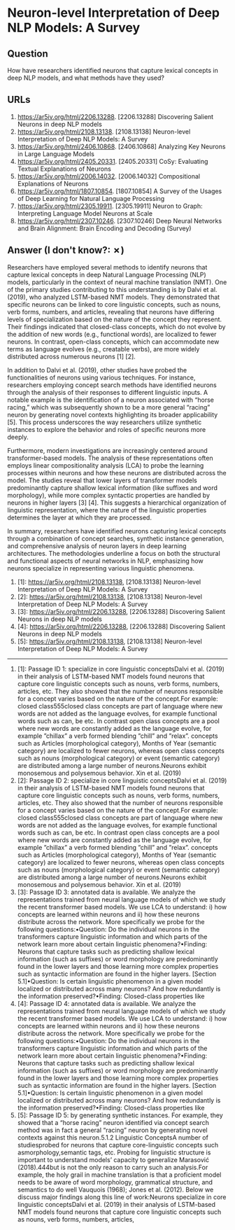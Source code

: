 # Neuron-level Interpretation of Deep NLP Models: A Survey

## Question

How have researchers identified neurons that capture lexical concepts in deep NLP models, and what methods have they used?

## URLs

1. https://ar5iv.org/html/2206.13288. [2206.13288] Discovering Salient Neurons in deep NLP models
2. https://ar5iv.org/html/2108.13138. [2108.13138] Neuron-level Interpretation of Deep NLP Models: A Survey
3. https://ar5iv.org/html/2406.10868. [2406.10868] Analyzing Key Neurons in Large Language Models
4. https://ar5iv.org/html/2405.20331. [2405.20331] CoSy: Evaluating Textual Explanations of Neurons
5. https://ar5iv.org/html/2006.14032. [2006.14032] Compositional Explanations of Neurons
6. https://ar5iv.org/html/1807.10854. [1807.10854] A Survey of the Usages of Deep Learning for Natural Language Processing
7. https://ar5iv.org/html/2305.19911. [2305.19911] Neuron to Graph: Interpreting Language Model Neurons at Scale
8. https://ar5iv.org/html/2307.10246. [2307.10246] Deep Neural Networks and Brain Alignment: Brain Encoding and Decoding (Survey)

## Answer (I don't know?: ✗)

Researchers have employed several methods to identify neurons that capture lexical concepts in deep Natural Language Processing (NLP) models, particularly in the context of neural machine translation (NMT). One of the primary studies contributing to this understanding is by Dalvi et al. (2019), who analyzed LSTM-based NMT models. They demonstrated that specific neurons can be linked to core linguistic concepts, such as nouns, verb forms, numbers, and articles, revealing that neurons have differing levels of specialization based on the nature of the concept they represent. Their findings indicated that closed-class concepts, which do not evolve by the addition of new words (e.g., functional words), are localized to fewer neurons. In contrast, open-class concepts, which can accommodate new terms as language evolves (e.g., creatable verbs), are more widely distributed across numerous neurons [1] [2].

In addition to Dalvi et al. (2019), other studies have probed the functionalities of neurons using various techniques. For instance, researchers employing concept search methods have identified neurons through the analysis of their responses to different linguistic inputs. A notable example is the identification of a neuron associated with “horse racing,” which was subsequently shown to be a more general “racing” neuron by generating novel contexts highlighting its broader applicability [5]. This process underscores the way researchers utilize synthetic instances to explore the behavior and roles of specific neurons more deeply.

Furthermore, modern investigations are increasingly centered around transformer-based models. The analysis of these representations often employs linear compositionality analysis (LCA) to probe the learning processes within neurons and how these neurons are distributed across the model. The studies reveal that lower layers of transformer models predominantly capture shallow lexical information (like suffixes and word morphology), while more complex syntactic properties are handled by neurons in higher layers [3] [4]. This suggests a hierarchical organization of linguistic representation, where the nature of the linguistic properties determines the layer at which they are processed.

In summary, researchers have identified neurons capturing lexical concepts through a combination of concept searches, synthetic instance generation, and comprehensive analysis of neuron layers in deep learning architectures. The methodologies underline a focus on both the structural and functional aspects of neural networks in NLP, emphasizing how neurons specialize in representing various linguistic phenomena.

1. [1]:  https://ar5iv.org/html/2108.13138, [2108.13138] Neuron-level Interpretation of Deep NLP Models: A Survey
2. [2]:  https://ar5iv.org/html/2108.13138, [2108.13138] Neuron-level Interpretation of Deep NLP Models: A Survey
3. [3]:  https://ar5iv.org/html/2206.13288, [2206.13288] Discovering Salient Neurons in deep NLP models
4. [4]:  https://ar5iv.org/html/2206.13288, [2206.13288] Discovering Salient Neurons in deep NLP models
5. [5]:  https://ar5iv.org/html/2108.13138, [2108.13138] Neuron-level Interpretation of Deep NLP Models: A Survey
---
1. [1]:  Passage ID 1: specialize in core linguistic conceptsDalvi et al. (2019) in their analysis of LSTM-based NMT models found neurons that capture core linguistic concepts such as nouns, verb forms, numbers, articles, etc. They also showed that the number of neurons responsible for a concept varies based on the nature of the concept.For example: closed class555closed class concepts are part of language where new words are not added as the language evolves, for example functional words such as can, be etc. In contrast open class concepts are a pool where new words are constantly added as the language evolve, for example ”chillax” a verb formed blending ”chill” and ”relax”. concepts such as Articles (morphological category), Months of Year (semantic category) are localized to fewer neurons, whereas open class concepts such as nouns (morphological category) or event (semantic category) are distributed among a large number of neurons.Neurons exhibit monosemous and polysemous behavior. Xin et al. (2019)
2. [2]:  Passage ID 2: specialize in core linguistic conceptsDalvi et al. (2019) in their analysis of LSTM-based NMT models found neurons that capture core linguistic concepts such as nouns, verb forms, numbers, articles, etc. They also showed that the number of neurons responsible for a concept varies based on the nature of the concept.For example: closed class555closed class concepts are part of language where new words are not added as the language evolves, for example functional words such as can, be etc. In contrast open class concepts are a pool where new words are constantly added as the language evolve, for example ”chillax” a verb formed blending ”chill” and ”relax”. concepts such as Articles (morphological category), Months of Year (semantic category) are localized to fewer neurons, whereas open class concepts such as nouns (morphological category) or event (semantic category) are distributed among a large number of neurons.Neurons exhibit monosemous and polysemous behavior. Xin et al. (2019)
3. [3]:  Passage ID 3: annotated data is available. We analyze the representations trained from neural language models of which we study the recent transformer based models. We use LCA to understand: i) how concepts are learned within neurons and ii) how these neurons distribute across the network. More specifically we probe for the following questions:•Question: Do the individual neurons in the transformers capture linguistic information and which parts of the network learn more about certain linguistic phenomena?•Finding: Neurons that capture tasks such as predicting shallow lexical information (such as suffixes) or word morphology are predominantly found in the lower layers and those learning more complex properties such as syntactic information are found in the higher layers. [Section 5.1]•Question: Is certain linguistic phenomenon in a given model localized or distributed across many neurons? And how redundantly is the information preserved?•Finding: Closed-class properties like
4. [4]:  Passage ID 4: annotated data is available. We analyze the representations trained from neural language models of which we study the recent transformer based models. We use LCA to understand: i) how concepts are learned within neurons and ii) how these neurons distribute across the network. More specifically we probe for the following questions:•Question: Do the individual neurons in the transformers capture linguistic information and which parts of the network learn more about certain linguistic phenomena?•Finding: Neurons that capture tasks such as predicting shallow lexical information (such as suffixes) or word morphology are predominantly found in the lower layers and those learning more complex properties such as syntactic information are found in the higher layers. [Section 5.1]•Question: Is certain linguistic phenomenon in a given model localized or distributed across many neurons? And how redundantly is the information preserved?•Finding: Closed-class properties like
5. [5]:  Passage ID 5: by generating synthetic instances. For example, they showed that a “horse racing” neuron identified via concept search method was in fact a general “racing” neuron by generating novel contexts against this neuron.5.1.2 Linguistic ConceptsA number of studiesprobed for neurons that capture core-linguistic concepts such asmorphology,semantic tags, etc. Probing for linguistic structure is important to understand models’ capacity to generalize Marasović (2018).444but is not the only reason to carry such an analysis.For example, the holy grail in machine translation is that a proficient model needs to be aware of word morphology, grammatical structure, and semantics to do well Vauquois (1968); Jones et al. (2012). Below we discuss major findings along this line of work:Neurons specialize in core linguistic conceptsDalvi et al. (2019) in their analysis of LSTM-based NMT models found neurons that capture core linguistic concepts such as nouns, verb forms, numbers, articles,